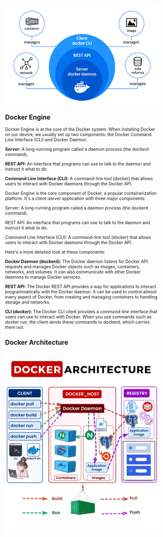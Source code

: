 ![dockerEngine](../assets/51-dockerEngine.png)

## Docker Engine

Docker Engine is at the core of the Docker system. When installing Docker on our device, we usually set up two components: the Docker Command Line Interface (CLI) and Docker Daemon.

**Server:** A long-running program called a daemon process (the dockerd command).

**REST API:** An interface that programs can use to talk to the daemon and instruct it what to do.

**Command Line Interface (CLI):** A command-line tool (docker) that allows users to interact with Docker daemons through the Docker API.


Docker Engine is the core component of Docker, a popular containerization platform. It's a client-server application with three major components:

Server: A long-running program called a daemon process (the dockerd command).

REST API: An interface that programs can use to talk to the daemon and instruct it what to do.

Command Line Interface (CLI): A command-line tool (docker) that allows users to interact with Docker daemons through the Docker API.

Here's a more detailed look at these components:

**Docker Daemon (dockerd):** The Docker daemon listens for Docker API requests and manages Docker objects such as images, containers, networks, and volumes. It can also communicate with other Docker daemons to manage Docker services.

**REST API:** The Docker REST API provides a way for applications to interact programmatically with the Docker daemon. It can be used to control almost every aspect of Docker, from creating and managing containers to handling storage and networks.

**CLI (docker):** The Docker CLI client provides a command-line interface that users can use to interact with Docker. When you use commands such as docker run, the client sends these commands to dockerd, which carries them out.

## Docker Architecture

![Docker-Architecture](../assets/52-Docker-Architecture.gif)

